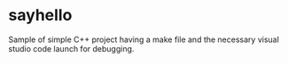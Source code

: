 # sayhello
Sample of simple C++ project having a make file and the necessary visual studio code launch for debugging.
